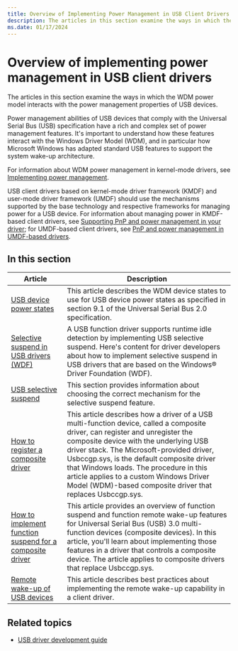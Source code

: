 ```yaml
---
title: Overview of Implementing Power Management in USB Client Drivers
description: The articles in this section examine the ways in which the WDM power model interacts with the power management properties of USB devices.
ms.date: 01/17/2024
---
```


# Overview of implementing power management in USB client drivers

The articles in this section examine the ways in which the WDM power model interacts with the power management properties of USB devices.

Power management abilities of USB devices that comply with the Universal Serial Bus (USB) specification have a rich and complex set of power management features. It's important to understand how these features interact with the Windows Driver Model (WDM), and in particular how Microsoft Windows has adapted standard USB features to support the system wake-up architecture.

For information about WDM power management in kernel-mode drivers, see [Implementing power management](../kernel/introduction-to-power-management.md).

USB client drivers based on kernel-mode driver framework (KMDF) and user-mode driver framework (UMDF) should use the mechanisms supported by the base technology and respective frameworks for managing power for a USB device. For information about managing power in KMDF-based client drivers, see [Supporting PnP and power management in your driver](../wdf/supporting-pnp-and-power-management-in-your-driver.md); for UMDF-based client drivers, see [PnP and power management in UMDF-based drivers](../wdf/pnp-and-power-management-in-umdf-drivers.md).

## In this section

| Article | Description |
|---|---|
| [USB device power states](comparing-usb-device-states-to-wdm-device-states.md) | This article describes the WDM device states to use for USB device power states as specified in section 9.1 of the Universal Serial Bus 2.0 specification. |
| [Selective suspend in USB drivers (WDF)](selective-suspend-in-usb-drivers-wdf.md) | A USB function driver supports runtime idle detection by implementing USB selective suspend. Here's content for driver developers about how to implement selective suspend in USB drivers that are based on the Windows&reg; Driver Foundation (WDF). |
| [USB selective suspend](usb-selective-suspend.md) | This section provides information about choosing the correct mechanism for the selective suspend feature. |
| [How to register a composite driver](register-a-composite-driver.md) | This article describes how a driver of a USB multi-function device, called a composite driver, can register and unregister the composite device with the underlying USB driver stack. The Microsoft-provided driver, Usbccgp.sys, is the default composite driver that Windows loads. The procedure in this article applies to a custom Windows Driver Model (WDM)-based composite driver that replaces Usbccgp.sys. |
| [How to implement function suspend for a composite driver](how-to--implement-remote-and-function-wake-support.md) | This article provides an overview of function suspend and function remote wake-up features for Universal Serial Bus (USB) 3.0 multi-function devices (composite devices). In this article, you'll learn about implementing those features in a driver that controls a composite device. The article applies to composite drivers that replace Usbccgp.sys. |
| [Remote wake-up of USB devices](remote-wakeup-of-usb-devices.md) | This article describes best practices about implementing the remote wake-up capability in a client driver. |

## Related topics

- [USB driver development guide](usb-driver-development-guide.md)
